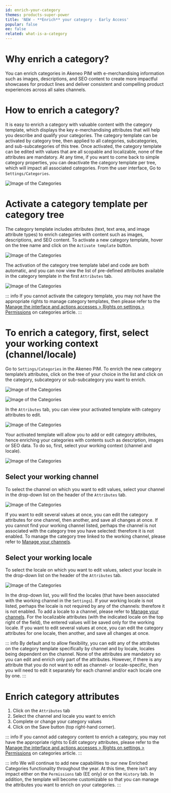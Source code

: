 ```yaml
---
id: enrich-your-category
themes: products-super-power
title: 'NEW - **Enrich** your category - Early Access'
popular: false
ee: false
related: what-is-a-category
---
```


# Why enrich a category?

You can enrich categories in Akeneo PIM with e-merchandising information such as images, descriptions, and SEO content to create more impactful showcases for product lines and deliver consistent and compelling product experiences across all sales channels.

# How to enrich a category?

It is easy to enrich a category with valuable content with the category template, which displays the key e-merchandising attributes that will help you describe and qualify your categories.
The category template can be activated by category tree, then applied to all categories, subcategories, and sub-subcategories of this tree. Once activated, the category template can be edited with values that are all scopable and localizable, none of the attributes are mandatory.
At any time, if you want to come back to simple category properties, you can deactivate the category template per tree, which will impact all associated categories.
From the user interface, Go to `Settings/Categories`.

![Image of the Categories](../img/enriched-categories-tree-list.png)

# Activate a category template per category tree

The category template includes attributes (text, text area, and image attribute types) to enrich categories with content such as images, descriptions, and SEO content.
To activate a new category template, hover on the tree name and click on the `Activate template` button.

![Image of the Categories](../img/enriched-categories-tree-list-hover.png)

The activation of the category tree template label and code are both automatic, and you can now view the list of pre-defined attributes available in the category template in the first `Attributes` tab.

![Image of the Categories](../img/enriched-categories-template.png)

::: info
If you cannot activate the category template, you may not have the appropriate rights to manage category templates, then please refer to the [Manage the interface and actions accesses > Rights on settings > Permissions](manage-the-interface-and-actions-accesses.html) on categories article.
:::

# To enrich a category, first, select your working context (channel/locale)

Go to `Settings/Categories` in the Akeneo PIM. To enrich the new category template’s attributes, click on the tree of your choice in the list and click on the category, subcategory or sub-subcategory you want to enrich.

![Image of the Categories](../img/enriched-categories-tree-list-template-activated.png)

![Image of the Categories](../img/enriched-categories-category-tree.png)

In the `Attributes` tab, you can view your activated template with category attributes to edit.

![Image of the Categories](../img/enriched-categories-category-details-1.png)

Your activated template will allow you to add or edit category attributes, hence enriching your categories with contents such as description, images or SEO data. To do so, first, select your working context (channel and locale).

![Image of the Categories](../img/enriched-categories-category-details-2.png)

## Select your working channel

To select the channel on which you want to edit values, select your channel in the drop-down list on the header of the `Attributes` tab.

![Image of the Categories](../img/enriched-categories-category-details-channel-selector.png)

If you want to edit several values at once, you can edit the category attributes for one channel, then another, and save all changes at once.
If you cannot find your working channel listed, perhaps the channel is not associated with the category tree you have selected: therefore it is not enabled. To manage the category tree linked to the working channel, please refer to [Manage your channels](manage-your-channels.html).

## Select your working locale

To select the locale on which you want to edit values, select your locale in the drop-down list on the header of the `Attributes` tab.

![Image of the Categories](../img/enriched-categories-category-details-locale-selector.png)

In the drop-down list, you will find the locales (that have been associated with the working channel in the `Settings`). If your working locale is not listed, perhaps the locale is not required by any of the channels: therefore it is not enabled. To add a locale to a channel, please refer to [Manage your channels](manage-your-channels.html).
For the localizable attributes (with the indicated locale on the top right of the field), the entered values will be saved only for the working locale.
If you want to edit several values at once, you can edit the category attributes for one locale, then another, and save all changes at once.

::: info
By default and to allow flexibility, you can edit any of the attributes on the category template specifically by channel and by locale, locales being dependent on the channel. None of the attributes are mandatory so you can edit and enrich only part of the attributes. However, if there is any attribute that you do not want to edit as channel- or locale-specific, then you will need to edit it separately for each channel and/or each locale one by one.
:::

# Enrich category attributes

1.  Click on the `Attributes` tab
1.  Select the channel and locale you want to enrich
1.  Complete or change your category values
1.  Click on the Save button (top right-hand corner).

::: info
If you cannot add category content to enrich a category, you may not have the appropriate rights to Edit category attributes, please refer to the [Manage the interface and actions accesses > Rights on settings > Permissions](manage-the-interface-and-actions-accesses.html) on categories article.
:::

::: info
We will continue to add new capabilities to our new Enriched Categories functionality throughout the year. At this time, there isn’t any impact either on the `Permissions` tab (EE only) or on the `History` tab. In addition, the template will become customizable so that you can manage the attributes you want to enrich on your categories.
:::
